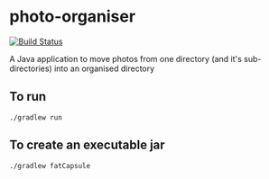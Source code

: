 photo-organiser
===============
[![Build Status](https://travis-ci.org/gigaSproule/photo-organiser.png)](https://travis-ci.org/gigaSproule/photo-organiser)

A Java application to move photos from one directory (and it's sub-directories) into an organised directory
## To run
<code>./gradlew run</code>
## To create an executable jar
<code>./gradlew fatCapsule</code>
